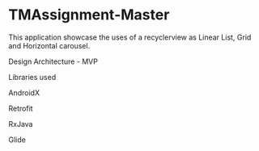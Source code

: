 # TMAssignment-Master


This application showcase the uses of a recyclerview as Linear List, Grid and Horizontal carousel.


Design Architecture - MVP


Libraries used


AndroidX


Retrofit


RxJava


Glide
